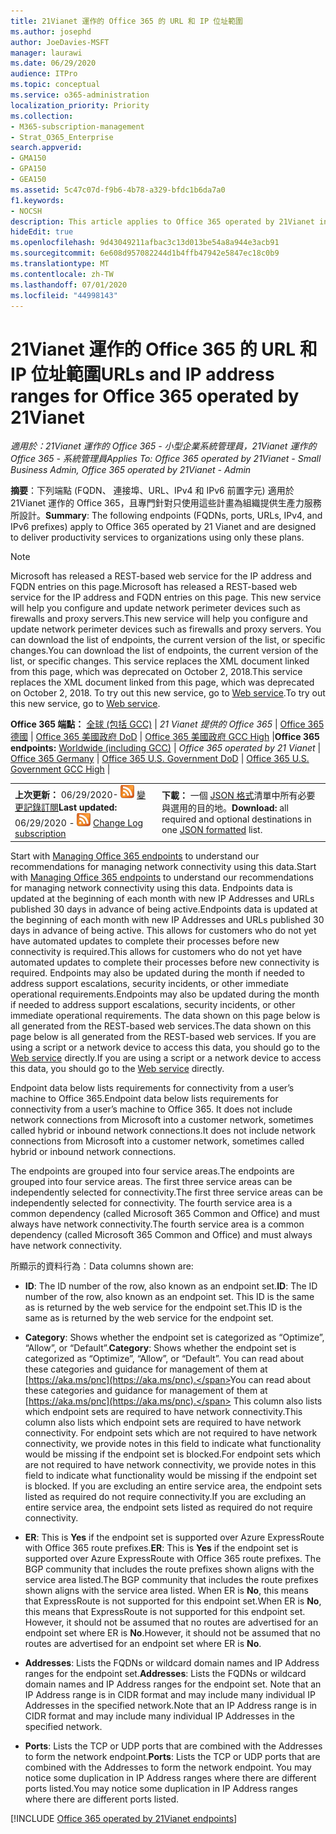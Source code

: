 ```yaml
---
title: 21Vianet 運作的 Office 365 的 URL 和 IP 位址範圍
ms.author: josephd
author: JoeDavies-MSFT
manager: laurawi
ms.date: 06/29/2020
audience: ITPro
ms.topic: conceptual
ms.service: o365-administration
localization_priority: Priority
ms.collection:
- M365-subscription-management
- Strat_O365_Enterprise
search.appverid:
- GMA150
- GPA150
- GEA150
ms.assetid: 5c47c07d-f9b6-4b78-a329-bfdc1b6da7a0
f1.keywords:
- NOCSH
description: This article applies to Office 365 operated by 21Vianet in China. This article lists the URLs and IP address ranges used by Office 365 operated by 21Vianet.
hideEdit: true
ms.openlocfilehash: 9d43049211afbac3c13d013be54a8a944e3acb91
ms.sourcegitcommit: 6e608d957082244d1b4ffb47942e5847ec18c0b9
ms.translationtype: MT
ms.contentlocale: zh-TW
ms.lasthandoff: 07/01/2020
ms.locfileid: "44998143"
---
```

# <a name="urls-and-ip-address-ranges-for-office-365-operated-by-21vianet"></a><span data-ttu-id="71a45-104">21Vianet 運作的 Office 365 的 URL 和 IP 位址範圍</span><span class="sxs-lookup"><span data-stu-id="71a45-104">URLs and IP address ranges for Office 365 operated by 21Vianet</span></span>

 <span data-ttu-id="71a45-105">*適用於：21Vianet 運作的 Office 365 - 小型企業系統管理員，21Vianet 運作的 Office 365 - 系統管理員*</span><span class="sxs-lookup"><span data-stu-id="71a45-105">*Applies To: Office 365 operated by 21Vianet - Small Business Admin, Office 365 operated by 21Vianet - Admin*</span></span>

<span data-ttu-id="71a45-106">**摘要**：下列端點 (FQDN、 連接埠、URL、IPv4 和 IPv6 前置字元) 適用於 21Vianet 運作的 Office 365，且專門針對只使用這些計畫為組織提供生產力服務所設計。</span><span class="sxs-lookup"><span data-stu-id="71a45-106">**Summary**: The following endpoints (FQDNs, ports, URLs, IPv4, and IPv6 prefixes) apply to Office 365 operated by 21 Vianet and are designed to deliver productivity services to organizations using only these plans.</span></span>
  
> [!NOTE]
> <span data-ttu-id="71a45-107">Microsoft has released a REST-based web service for the IP address and FQDN entries on this page.</span><span class="sxs-lookup"><span data-stu-id="71a45-107">Microsoft has released a REST-based web service for the IP address and FQDN entries on this page.</span></span> <span data-ttu-id="71a45-108">This new service will help you configure and update network perimeter devices such as firewalls and proxy servers.</span><span class="sxs-lookup"><span data-stu-id="71a45-108">This new service will help you configure and update network perimeter devices such as firewalls and proxy servers.</span></span> <span data-ttu-id="71a45-109">You can download the list of endpoints, the current version of the list, or specific changes.</span><span class="sxs-lookup"><span data-stu-id="71a45-109">You can download the list of endpoints, the current version of the list, or specific changes.</span></span> <span data-ttu-id="71a45-110">This service replaces the XML document linked from this page, which was deprecated on October 2, 2018.</span><span class="sxs-lookup"><span data-stu-id="71a45-110">This service replaces the XML document linked from this page, which was deprecated on October 2, 2018.</span></span> <span data-ttu-id="71a45-111">To try out this new service, go to [Web service](office-365-ip-web-service.md).</span><span class="sxs-lookup"><span data-stu-id="71a45-111">To try out this new service, go to [Web service](office-365-ip-web-service.md).</span></span>
  
 <span data-ttu-id="71a45-112">**Office 365 端點：** [全球 (包括 GCC)](urls-and-ip-address-ranges.md)  | *21 Vianet 提供的 Office 365* | [Office 365 德國](office-365-germany-endpoints.md) |  [Office 365 美國政府 DoD](office-365-u-s-government-dod-endpoints.md) | [Office 365 美國政府 GCC High](office-365-u-s-government-gcc-high-endpoints.md) |</span><span class="sxs-lookup"><span data-stu-id="71a45-112">**Office 365 endpoints:** [Worldwide (including GCC)](urls-and-ip-address-ranges.md)  | *Office 365 operated by 21 Vianet* | [Office 365 Germany](office-365-germany-endpoints.md) | [Office 365 U.S. Government DoD](office-365-u-s-government-dod-endpoints.md) | [Office 365 U.S. Government GCC High](office-365-u-s-government-gcc-high-endpoints.md) |</span></span>
  
|||
|:-----|:-----|
|<span data-ttu-id="71a45-113">**上次更新：** 06/29/2020- ![ RSS ](media/5dc6bb29-25db-4f44-9580-77c735492c4b.png) [變更記錄訂閱](https://endpoints.office.com/version/China?allversions=true&format=rss&clientrequestid=b10c5ed1-bad1-445f-b386-b919946339a7)</span><span class="sxs-lookup"><span data-stu-id="71a45-113">**Last updated:** 06/29/2020 - ![RSS](media/5dc6bb29-25db-4f44-9580-77c735492c4b.png) [Change Log subscription](https://endpoints.office.com/version/China?allversions=true&format=rss&clientrequestid=b10c5ed1-bad1-445f-b386-b919946339a7)</span></span>|<span data-ttu-id="71a45-114">**下載：** 一個 [JSON 格式](https://endpoints.office.com/endpoints/China?clientrequestid=b10c5ed1-bad1-445f-b386-b919946339a7)清單中所有必要與選用的目的地。</span><span class="sxs-lookup"><span data-stu-id="71a45-114">**Download:** all required and optional destinations in one [JSON formatted](https://endpoints.office.com/endpoints/China?clientrequestid=b10c5ed1-bad1-445f-b386-b919946339a7) list.</span></span>  <br/> |

<span data-ttu-id="71a45-115">Start with [Managing Office 365 endpoints](managing-office-365-endpoints.md) to understand our recommendations for managing network connectivity using this data.</span><span class="sxs-lookup"><span data-stu-id="71a45-115">Start with [Managing Office 365 endpoints](managing-office-365-endpoints.md) to understand our recommendations for managing network connectivity using this data.</span></span> <span data-ttu-id="71a45-116">Endpoints data is updated at the beginning of each month with new IP Addresses and URLs published 30 days in advance of being active.</span><span class="sxs-lookup"><span data-stu-id="71a45-116">Endpoints data is updated at the beginning of each month with new IP Addresses and URLs published 30 days in advance of being active.</span></span> <span data-ttu-id="71a45-117">This allows for customers who do not yet have automated updates to complete their processes before new connectivity is required.</span><span class="sxs-lookup"><span data-stu-id="71a45-117">This allows for customers who do not yet have automated updates to complete their processes before new connectivity is required.</span></span> <span data-ttu-id="71a45-118">Endpoints may also be updated during the month if needed to address support escalations, security incidents, or other immediate operational requirements.</span><span class="sxs-lookup"><span data-stu-id="71a45-118">Endpoints may also be updated during the month if needed to address support escalations, security incidents, or other immediate operational requirements.</span></span> <span data-ttu-id="71a45-119">The data shown on this page below is all generated from the REST-based web services.</span><span class="sxs-lookup"><span data-stu-id="71a45-119">The data shown on this page below is all generated from the REST-based web services.</span></span> <span data-ttu-id="71a45-120">If you are using a script or a network device to access this data, you should go to the [Web service](office-365-ip-web-service.md) directly.</span><span class="sxs-lookup"><span data-stu-id="71a45-120">If you are using a script or a network device to access this data, you should go to the [Web service](office-365-ip-web-service.md) directly.</span></span>

<span data-ttu-id="71a45-121">Endpoint data below lists requirements for connectivity from a user’s machine to Office 365.</span><span class="sxs-lookup"><span data-stu-id="71a45-121">Endpoint data below lists requirements for connectivity from a user’s machine to Office 365.</span></span> <span data-ttu-id="71a45-122">It does not include network connections from Microsoft into a customer network, sometimes called hybrid or inbound network connections.</span><span class="sxs-lookup"><span data-stu-id="71a45-122">It does not include network connections from Microsoft into a customer network, sometimes called hybrid or inbound network connections.</span></span>

<span data-ttu-id="71a45-123">The endpoints are grouped into four service areas.</span><span class="sxs-lookup"><span data-stu-id="71a45-123">The endpoints are grouped into four service areas.</span></span> <span data-ttu-id="71a45-124">The first three service areas can be independently selected for connectivity.</span><span class="sxs-lookup"><span data-stu-id="71a45-124">The first three service areas can be independently selected for connectivity.</span></span> <span data-ttu-id="71a45-125">The fourth service area is a common dependency (called Microsoft 365 Common and Office) and must always have network connectivity.</span><span class="sxs-lookup"><span data-stu-id="71a45-125">The fourth service area is a common dependency (called Microsoft 365 Common and Office) and must always have network connectivity.</span></span>

<span data-ttu-id="71a45-126">所顯示的資料行為︰</span><span class="sxs-lookup"><span data-stu-id="71a45-126">Data columns shown are:</span></span>

- <span data-ttu-id="71a45-127">**ID**: The ID number of the row, also known as an endpoint set.</span><span class="sxs-lookup"><span data-stu-id="71a45-127">**ID**: The ID number of the row, also known as an endpoint set.</span></span> <span data-ttu-id="71a45-128">This ID is the same as is returned by the web service for the endpoint set.</span><span class="sxs-lookup"><span data-stu-id="71a45-128">This ID is the same as is returned by the web service for the endpoint set.</span></span>

- <span data-ttu-id="71a45-129">**Category**: Shows whether the endpoint set is categorized as “Optimize”, “Allow”, or “Default”.</span><span class="sxs-lookup"><span data-stu-id="71a45-129">**Category**: Shows whether the endpoint set is categorized as “Optimize”, “Allow”, or “Default”.</span></span> <span data-ttu-id="71a45-130">You can read about these categories and guidance for management of them at [https://aka.ms/pnc](https://aka.ms/pnc).</span><span class="sxs-lookup"><span data-stu-id="71a45-130">You can read about these categories and guidance for management of them at [https://aka.ms/pnc](https://aka.ms/pnc).</span></span> <span data-ttu-id="71a45-131">This column also lists which endpoint sets are required to have network connectivity.</span><span class="sxs-lookup"><span data-stu-id="71a45-131">This column also lists which endpoint sets are required to have network connectivity.</span></span> <span data-ttu-id="71a45-132">For endpoint sets which are not required to have network connectivity, we provide notes in this field to indicate what functionality would be missing if the endpoint set is blocked.</span><span class="sxs-lookup"><span data-stu-id="71a45-132">For endpoint sets which are not required to have network connectivity, we provide notes in this field to indicate what functionality would be missing if the endpoint set is blocked.</span></span> <span data-ttu-id="71a45-133">If you are excluding an entire service area, the endpoint sets listed as required do not require connectivity.</span><span class="sxs-lookup"><span data-stu-id="71a45-133">If you are excluding an entire service area, the endpoint sets listed as required do not require connectivity.</span></span>

- <span data-ttu-id="71a45-134">**ER**: This is **Yes** if the endpoint set is supported over Azure ExpressRoute with Office 365 route prefixes.</span><span class="sxs-lookup"><span data-stu-id="71a45-134">**ER**: This is **Yes** if the endpoint set is supported over Azure ExpressRoute with Office 365 route prefixes.</span></span> <span data-ttu-id="71a45-135">The BGP community that includes the route prefixes shown aligns with the service area listed.</span><span class="sxs-lookup"><span data-stu-id="71a45-135">The BGP community that includes the route prefixes shown aligns with the service area listed.</span></span> <span data-ttu-id="71a45-136">When ER is **No**, this means that ExpressRoute is not supported for this endpoint set.</span><span class="sxs-lookup"><span data-stu-id="71a45-136">When ER is **No**, this means that ExpressRoute is not supported for this endpoint set.</span></span> <span data-ttu-id="71a45-137">However, it should not be assumed that no routes are advertised for an endpoint set where ER is **No**.</span><span class="sxs-lookup"><span data-stu-id="71a45-137">However, it should not be assumed that no routes are advertised for an endpoint set where ER is **No**.</span></span>

- <span data-ttu-id="71a45-138">**Addresses**: Lists the FQDNs or wildcard domain names and IP Address ranges for the endpoint set.</span><span class="sxs-lookup"><span data-stu-id="71a45-138">**Addresses**: Lists the FQDNs or wildcard domain names and IP Address ranges for the endpoint set.</span></span> <span data-ttu-id="71a45-139">Note that an IP Address range is in CIDR format and may include many individual IP Addresses in the specified network.</span><span class="sxs-lookup"><span data-stu-id="71a45-139">Note that an IP Address range is in CIDR format and may include many individual IP Addresses in the specified network.</span></span>
 
- <span data-ttu-id="71a45-140">**Ports**: Lists the TCP or UDP ports that are combined with the Addresses to form the network endpoint.</span><span class="sxs-lookup"><span data-stu-id="71a45-140">**Ports**: Lists the TCP or UDP ports that are combined with the Addresses to form the network endpoint.</span></span> <span data-ttu-id="71a45-141">You may notice some duplication in IP Address ranges where there are different ports listed.</span><span class="sxs-lookup"><span data-stu-id="71a45-141">You may notice some duplication in IP Address ranges where there are different ports listed.</span></span>

[!INCLUDE [Office 365 operated by 21Vianet endpoints](./includes/office-365-operated-by-21vianet-endpoints.md)]


